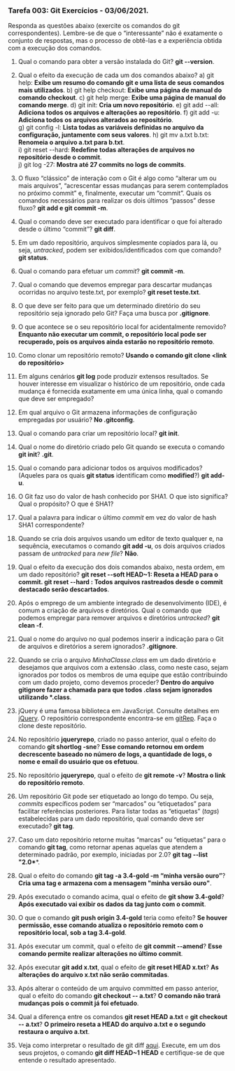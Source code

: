 ### Tarefa 003: Git Exercícios - 03/06/2021.

Responda as questões abaixo (exercite os comandos do git correspondentes). Lembre-se de que o “interessante” não é exatamente o conjunto de respostas, mas o processo de obtê-las e a experiência obtida com a execução dos comandos.


1. Qual o comando para obter a versão instalada do Git?   **git --version**.

2. Qual o efeito da execução de cada um dos comandos abaixo? 
 	a) git help: **Exibe um resumo do comando git e uma lista de seus comandos mais utilizados**.
 	b) git help checkout: **Exibe uma página de manual do comando checkout**.
  	c) git help merge: **Exibe uma página de manual do comando merge**.
 	d) git init: **Cria um novo repositório**.
  	e) git add --all: **Adiciona todos os arquivos e alterações ao repositório**. 
 	f) git add -u:  **Adiciona todos os arquivos alterados ao repositório**.  
 	g) git config -l: **Lista todas as variáveis ​​definidas no arquivo da configuração, juntamente com seus valores**. 
 	h) git mv a.txt b.txt: **Renomeia o arquivo a.txt para b.txt**.  
 	i) git reset --hard: **Redefine todas alterações de arquivos no repositório desde o commit**.  
	j) git log -27: **Mostra até 27 commits no logs de commits**.

3. O fluxo “clássico” de interação com o Git é algo como “alterar um ou mais arquivos”, “acrescentar essas mudanças para serem contemplados no próximo commit” e, finalmente, executar um “commit”. Quais os comandos necessários para realizar os dois últimos “passos” desse fluxo? 
 **git add <arquivo> e git commit -m**.
 
4. Qual o comando deve ser executado para identificar o que foi alterado desde o último “commit”?
 **git diff**.
 
5. Em um dado repositório, arquivos simplesmente copiados para lá, ou seja, _untracked_, podem ser exibidos/identificados com que comando? **git status**.

6. Qual o comando para efetuar um _commit_? **git commit -m**.

7. Qual o comando que devemos empregar para descartar mudanças ocorridas no arquivo teste.txt, por exemplo? **git reset teste.txt**.

8. O que deve ser feito para que um determinado diretório do seu repositório seja ignorado pelo Git? Faça uma busca por **.gitignore**.

9. O que acontece se o seu repositório local for acidentalmente removido? **Enquanto não executar um commit, o repositório local pode ser recuperado, pois os arquivos ainda estarão no repositório remoto**.

10. Como clonar um repositório remoto? **Usando o comando git clone <link do repositório>**

11. Em alguns cenários **git log** pode produzir extensos resultados. Se houver interesse em visualizar o histórico de um repositório, onde cada mudança é fornecida exatamente em uma única linha, qual o comando que deve ser empregado?

12. Em qual arquivo o Git armazena informações de configuração empregadas por usuário? **No .gitconfig**.

13. Qual o comando para criar um repositório local? **git init**.

14. Qual o nome do diretório criado pelo Git quando se executa o comando **git init**?  **.git**.

15. Qual o comando para adicionar todos os arquivos modificados? (Aqueles para os quais **git status** identificam como **modified**?)   **git add-u**.

16. O Git faz uso do valor de hash conhecido por SHA1. O que isto significa? Qual o propósito? O que é SHA1?

17. Qual a palavra para indicar o último _commit_ em vez do valor de hash SHA1 correspondente?

18. Quando se cria dois arquivos usando um editor de texto qualquer e, na sequência, executamos o comando **git add -u**, os dois arquivos criados passam de _untracked_ para _new file_? **Não**.

19. Qual o efeito da execução dos dois comandos abaixo, nesta ordem, em um dado repositório?
	**git reset --soft HEAD~1: Reseta a HEAD para o commit.
	git reset --hard : Todos arquivos rastreados desde o commit destacado serão descartados**.

20. Após o emprego de um ambiente integrado de desenvolvimento (IDE), é comum a criação de arquivos e diretórios. Qual o comando que podemos empregar para remover arquivos e diretórios _untracked_?  **git clean -f**.

21. Qual o nome do arquivo no qual podemos inserir a indicação para o Git de arquivos e diretórios a serem ignorados? **.gitignore**.

22. Quando se cria o arquivo _MinhaClasse.class_ em um dado diretório e desejamos que arquivos com a extensão .class, como neste caso, sejam ignorados por todos os membros de uma equipe que estão contribuindo com um dado projeto, como devemos proceder?
__Dentro do arquivo gitignore fazer a chamada para que todos .class sejam ignorados utilizando *.class__.

23. jQuery é uma famosa biblioteca em JavaScript. Consulte detalhes em [jQuery](http://jquery.com). O repositório correspondente encontra-se em [gitRep](https://github.com/jquery/jquery.git). Faça o clone deste repositório.

24. No repositório **jqueryrepo**, criado no passo anterior, qual o efeito do comando **git shortlog -sne**? **Esse comando retornou em ordem decrescente baseado no número de logs, a quantidade de logs, o nome e email do usuário que os efetuou**.

25. No repositório **jqueryrepo**, qual o efeito de **git remote -v**? **Mostra o link do repositório remoto**.

26. Um repositório Git pode ser etiquetado ao longo do tempo. Ou seja, _commits_ específicos podem ser “marcados” ou “etiquetados” para facilitar referências posteriores. Para listar todas as “etiquetas” (_tags_) estabelecidas para um dado repositório, qual comando deve ser executado? **git tag**.

27. Caso um dato repositório retorne muitas “marcas” ou “etiquetas” para o comando **git tag**, como retornar apenas aquelas que atendem a determinado padrão, por exemplo, iniciadas por 2.0? __git tag --list "2.0*__*.

28. Qual o efeito do comando **git tag -a 3.4-gold -m “minha versão ouro”**? **Cria uma tag e armazena com a mensagem "minha versão ouro"**.

29. Após executado o comando acima, qual o efeito de **git show 3.4-gold**? **Após executado vai exibir os dados da tag junto com o commit**. 

30. O que o comando **git push origin 3.4-gold** teria como efeito? **Se houver permissão, esse comando atualiza o repositório remoto com o repositório local, sob a tag 3.4-gold**.

31. Após executar um commit, qual o efeito de **git commit --amend**? **Esse comando permite realizar alterações no último commit**.

32. Após executar **git add x.txt**, qual o efeito de **git reset HEAD x.txt**? **As alterações do arquivo x.txt não serão commitadas**.

33. Após alterar o conteúdo de um arquivo committed em passo anterior, qual o efeito do comando **git checkout -- a.txt**? **O comando não trará mudanças pois o commit já foi efetuado**.

34. Qual a diferença entre os comandos **git reset HEAD a.txt** e **git checkout -- a.txt**? **O primeiro reseta a HEAD do arquivo a.txt e o segundo restaura o arquivo a.txt**.

35. Veja como interpretar o resultado de git diff [aqui](https://medium.com/therobinkim/how-to-read-a-git-diff-6c87a9dc47c5). Execute, em um dos seus projetos, o comando **git diff HEAD~1 HEAD** e certifique-se de que entende o resultado apresentado.


</DIV/>
